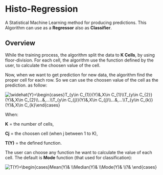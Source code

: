 # Histo-Regression
A Statistical Machine Learning method for producing predictions. This Algorithm can use as a **Regressor** also as **Classifier**.

## Overview
While the training process, the algorithm split the data to **K Cells**, by using floor-division. For each cell, the algorithm use the function defined by the user, to calculate the choosen value of the cell. 

Now, when we want to get prediction for new data, the algorithm find the proper cell for each row. So we can use the choosen value of the cell as the prediction. as follow:

<img src="https://latex.codecogs.com/svg.image?&space;\widehat{Y_{i}}=\begin{cases}T_{y\in&space;C_{1}}(Y)&,X\in&space;C_{1}\\T_{y\in&space;C_{2}}(Y)&,X\in&space;C_{2}\\...&,...\\T_{y\in&space;C_{j}}(Y)&,X\in&space;C_{j}\\...&,...\\T_{y\in&space;C_{k}}(Y)&,X\in&space;C_{k}\end{cases}&space;" title=" \widehat{Y}=\begin{cases}T_{y\in C_{1}}(Y)&,X\in C_{1}\\T_{y\in C_{2}}(Y)&,X\in C_{2}\\...&,...\\T_{y\in C_{j}}(Y)&,X\in C_{j}\\...&,...\\T_{y\in C_{k}}(Y)&,X\in C_{k}\end{cases} " />

When:

**K** = the number of cells, 

**Cj** = the choosen cell (when j between 1 to K),

**T(Y)** = the defined function.

The user can choose any function he want to calculate the value of each cell. The default is **Mode** function (that used for classification):

<img src="https://latex.codecogs.com/svg.image?T(Y)=\begin{cases}Mean(Y)&&space;\\Median(Y)&&space;\\Mode(Y)&&space;\\?&&space;\end{cases}&space;" title="T(Y)=\begin{cases}Mean(Y)& \\Median(Y)& \\Mode(Y)& \\?& \end{cases} " />

